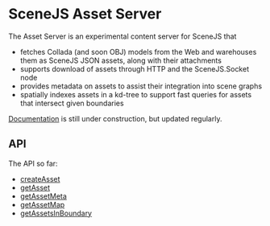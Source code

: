 SceneJS Asset Server
================================================================================

The Asset Server is an experimental content server for SceneJS that

 * fetches Collada (and soon OBJ) models from the Web and warehouses them as SceneJS JSON assets, along with their attachments
 * supports download of assets through HTTP and the SceneJS.Socket node
 * provides metadata on assets to assist their integration into scene graphs
 * spatially indexes assets in a kd-tree to support fast queries for assets that intersect given boundaries

[Documentation](http://scenejs.wikispaces.com/Asset+Server) is still under construction, but updated regularly.

API
--------------------------------------------------------------------------------

The API so far:

 * [createAsset](http://scenejs.wikispaces.com/Asset+Server+API+-+createAsset)
 * [getAsset](http://scenejs.wikispaces.com/Asset+Server+API+-+getAsset)
 * [getAssetMeta](http://scenejs.wikispaces.com/Asset+Server+API+-+getAssetMeta)
 * [getAssetMap](http://scenejs.wikispaces.com/Asset+Server+API+-+getAssetMap)
 * [getAssetsInBoundary](http://scenejs.wikispaces.com/Asset+Server+API+-+getAssetsInBoundary)



